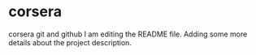 # corsera
corsera git and github
I am editing the README file. Adding some more details about the project description.
